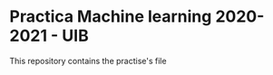 # Practica Machine learning  2020-2021 - UIB 

This repository contains the practise's file

## 
```
